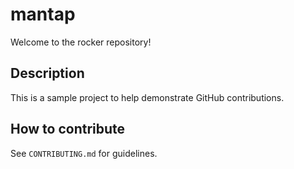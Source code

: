# mantap

Welcome to the rocker repository!

## Description
This is a sample project to help demonstrate GitHub contributions.

## How to contribute
See `CONTRIBUTING.md` for guidelines.
